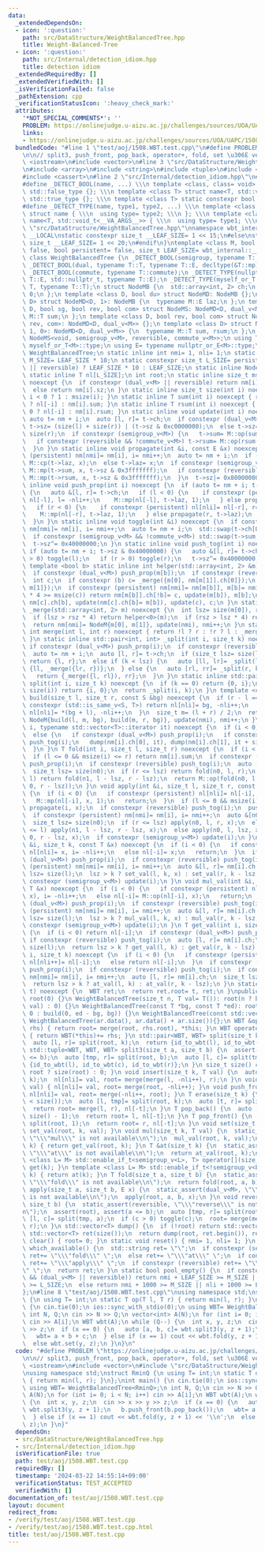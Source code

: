 ```yaml
---
data:
  _extendedDependsOn:
  - icon: ':question:'
    path: src/DataStructure/WeightBalancedTree.hpp
    title: Weight-Balanced-Tree
  - icon: ':question:'
    path: src/Internal/detection_idiom.hpp
    title: detection idiom
  _extendedRequiredBy: []
  _extendedVerifiedWith: []
  _isVerificationFailed: false
  _pathExtension: cpp
  _verificationStatusIcon: ':heavy_check_mark:'
  attributes:
    '*NOT_SPECIAL_COMMENTS*': ''
    PROBLEM: https://onlinejudge.u-aizu.ac.jp/challenges/sources/UOA/UAPC/1508
    links:
    - https://onlinejudge.u-aizu.ac.jp/challenges/sources/UOA/UAPC/1508
  bundledCode: "#line 1 \"test/aoj/1508.WBT.test.cpp\"\n#define PROBLEM \"https://onlinejudge.u-aizu.ac.jp/challenges/sources/UOA/UAPC/1508\"\
    \n\n// split3, push_front, pop_back, operator+, fold, set \u306E verify\n\n#include\
    \ <iostream>\n#include <vector>\n#line 3 \"src/DataStructure/WeightBalancedTree.hpp\"\
    \n#include <array>\n#include <string>\n#include <tuple>\n#include <cstddef>\n\
    #include <cassert>\n#line 2 \"src/Internal/detection_idiom.hpp\"\n#include <type_traits>\n\
    #define _DETECT_BOOL(name, ...) \\\n template <class, class= void> struct name:\
    \ std::false_type {}; \\\n template <class T> struct name<T, std::void_t<__VA_ARGS__>>:\
    \ std::true_type {}; \\\n template <class T> static constexpr bool name##_v= name<T>::value\n\
    #define _DETECT_TYPE(name, type1, type2, ...) \\\n template <class T, class= void>\
    \ struct name { \\\n  using type= type2; \\\n }; \\\n template <class T> struct\
    \ name<T, std::void_t<__VA_ARGS__>> { \\\n  using type= type1; \\\n }\n#line 9\
    \ \"src/DataStructure/WeightBalancedTree.hpp\"\nnamespace wbt_internal {\n#ifdef\
    \ __LOCAL\nstatic constexpr size_t __LEAF_SIZE= 1 << 15;\n#else\nstatic constexpr\
    \ size_t __LEAF_SIZE= 1 << 20;\n#endif\n}\ntemplate <class M, bool reversible=\
    \ false, bool persistent= false, size_t LEAF_SIZE= wbt_internal::__LEAF_SIZE>\
    \ class WeightBalancedTree {\n _DETECT_BOOL(semigroup, typename T::T, decltype(&T::op));\n\
    \ _DETECT_BOOL(dual, typename T::T, typename T::E, decltype(&T::mp), decltype(&T::cp));\n\
    \ _DETECT_BOOL(commute, typename T::commute);\n _DETECT_TYPE(nullptr_or_E, typename\
    \ T::E, std::nullptr_t, typename T::E);\n _DETECT_TYPE(myself_or_T, typename T::T,\
    \ T, typename T::T);\n struct NodeMB {\n  std::array<int, 2> ch;\n  size_t sz=\
    \ 0;\n };\n template <class D, bool du> struct NodeMD: NodeMB {};\n template <class\
    \ D> struct NodeMD<D, 1>: NodeMB {\n  typename M::E laz;\n };\n template <class\
    \ D, bool sg, bool rev, bool com> struct NodeMS: NodeMD<D, dual_v<M>> {\n  typename\
    \ M::T sum;\n };\n template <class D, bool rev, bool com> struct NodeMS<D, 0,\
    \ rev, com>: NodeMD<D, dual_v<M>> {};\n template <class D> struct NodeMS<D, 1,\
    \ 1, 0>: NodeMD<D, dual_v<M>> {\n  typename M::T sum, rsum;\n };\n using NodeM=\
    \ NodeMS<void, semigroup_v<M>, reversible, commute_v<M>>;\n using T= typename\
    \ myself_or_T<M>::type;\n using E= typename nullptr_or_E<M>::type;\n using WBT=\
    \ WeightBalancedTree;\n static inline int nmi= 1, nli= 1;\n static constexpr size_t\
    \ M_SIZE= LEAF_SIZE * 10;\n static constexpr size_t L_SIZE= persistent && (dual_v<M>\
    \ || reversible) ? LEAF_SIZE * 10 : LEAF_SIZE;\n static inline NodeM nm[M_SIZE];\n\
    \ static inline T nl[L_SIZE];\n int root;\n static inline size_t msize(int i)\
    \ noexcept {\n  if constexpr (dual_v<M> || reversible) return nm[i].sz & 0x3fffffff;\n\
    \  else return nm[i].sz;\n }\n static inline size_t size(int i) noexcept { return\
    \ i < 0 ? 1 : msize(i); }\n static inline T sum(int i) noexcept { return i < 0\
    \ ? nl[-i] : nm[i].sum; }\n static inline T rsum(int i) noexcept { return i <\
    \ 0 ? nl[-i] : nm[i].rsum; }\n static inline void update(int i) noexcept {\n \
    \ auto t= nm + i;\n  auto [l, r]= t->ch;\n  if constexpr (dual_v<M> || reversible)\
    \ t->sz= (size(l) + size(r)) | (t->sz & 0xc0000000);\n  else t->sz= size(l) +\
    \ size(r);\n  if constexpr (semigroup_v<M>) {\n   t->sum= M::op(sum(l), sum(r));\n\
    \   if constexpr (reversible && !commute_v<M>) t->rsum= M::op(rsum(r), rsum(l));\n\
    \  }\n }\n static inline void propagate(int &i, const E &x) noexcept {\n  if constexpr\
    \ (persistent) nm[nmi]= nm[i], i= nmi++;\n  auto t= nm + i;\n  if (t->sz >> 31)\
    \ M::cp(t->laz, x);\n  else t->laz= x;\n  if constexpr (semigroup_v<M>) {\n  \
    \ M::mp(t->sum, x, t->sz & 0x3fffffff);\n   if constexpr (reversible && !commute_v<M>)\
    \ M::mp(t->rsum, x, t->sz & 0x3fffffff);\n  }\n  t->sz|= 0x80000000;\n }\n static\
    \ inline void push_prop(int i) noexcept {\n  if (auto t= nm + i; t->sz >> 31)\
    \ {\n   auto &[l, r]= t->ch;\n   if (l < 0) {\n    if constexpr (persistent) nl[nli]=\
    \ nl[-l], l= -nli++;\n    M::mp(nl[-l], t->laz, 1);\n   } else propagate(l, t->laz);\n\
    \   if (r < 0) {\n    if constexpr (persistent) nl[nli]= nl[-r], r= -nli++;\n\
    \    M::mp(nl[-r], t->laz, 1);\n   } else propagate(r, t->laz);\n   t->sz^= 0x80000000;\n\
    \  }\n }\n static inline void toggle(int &i) noexcept {\n  if constexpr (persistent)\
    \ nm[nmi]= nm[i], i= nmi++;\n  auto t= nm + i;\n  std::swap(t->ch[0], t->ch[1]);\n\
    \  if constexpr (semigroup_v<M> && !commute_v<M>) std::swap(t->sum, t->rsum);\n\
    \  t->sz^= 0x40000000;\n }\n static inline void push_tog(int i) noexcept {\n \
    \ if (auto t= nm + i; t->sz & 0x40000000) {\n   auto &[l, r]= t->ch;\n   if (l\
    \ > 0) toggle(l);\n   if (r > 0) toggle(r);\n   t->sz^= 0x40000000;\n  }\n }\n\
    \ template <bool b> static inline int helper(std::array<int, 2> &m) noexcept {\n\
    \  if constexpr (dual_v<M>) push_prop(m[b]);\n  if constexpr (reversible) push_tog(m[b]);\n\
    \  int c;\n  if constexpr (b) c= _merge({m[0], nm[m[1]].ch[0]});\n  else c= _merge({nm[m[0]].ch[1],\
    \ m[1]});\n  if constexpr (persistent) nm[nmi]= nm[m[b]], m[b]= nmi++;\n  if (size(nm[m[b]].ch[b])\
    \ * 4 >= msize(c)) return nm[m[b]].ch[!b]= c, update(m[b]), m[b];\n  return nm[m[b]].ch[!b]=\
    \ nm[c].ch[b], update(nm[c].ch[b]= m[b]), update(c), c;\n }\n static inline int\
    \ _merge(std::array<int, 2> m) noexcept {\n  int lsz= size(m[0]), rsz= size(m[1]);\n\
    \  if (lsz > rsz * 4) return helper<0>(m);\n  if (rsz > lsz * 4) return helper<1>(m);\n\
    \  return nm[nmi]= NodeM{m[0], m[1]}, update(nmi), nmi++;\n }\n static inline\
    \ int merge(int l, int r) noexcept { return !l ? r : !r ? l : _merge({l, r});\
    \ }\n static inline std::pair<int, int> _split(int i, size_t k) noexcept {\n \
    \ if constexpr (dual_v<M>) push_prop(i);\n  if constexpr (reversible) push_tog(i);\n\
    \  auto t= nm + i;\n  auto [l, r]= t->ch;\n  if (size_t lsz= size(l); k == lsz)\
    \ return {l, r};\n  else if (k < lsz) {\n   auto [ll, lr]= _split(l, k);\n   return\
    \ {ll, _merge({lr, r})};\n  } else {\n   auto [rl, rr]= _split(r, k - lsz);\n\
    \   return {_merge({l, rl}), rr};\n  }\n }\n static inline std::pair<int, int>\
    \ split(int i, size_t k) noexcept {\n  if (k == 0) return {0, i};\n  if (k >=\
    \ size(i)) return {i, 0};\n  return _split(i, k);\n }\n template <class S> int\
    \ build(size_t l, size_t r, const S &bg) noexcept {\n  if (r - l == 1) {\n   if\
    \ constexpr (std::is_same_v<S, T>) return nl[nli]= bg, -nli++;\n   else return\
    \ nl[nli]= *(bg + l), -nli++;\n  }\n  size_t m= (l + r) / 2;\n  return nm[nmi]=\
    \ NodeM{build(l, m, bg), build(m, r, bg)}, update(nmi), nmi++;\n }\n void dump(int\
    \ i, typename std::vector<T>::iterator it) noexcept {\n  if (i < 0) *it= nl[-i];\n\
    \  else {\n   if constexpr (dual_v<M>) push_prop(i);\n   if constexpr (reversible)\
    \ push_tog(i);\n   dump(nm[i].ch[0], it), dump(nm[i].ch[1], it + size(nm[i].ch[0]));\n\
    \  }\n }\n T fold(int i, size_t l, size_t r) noexcept {\n  if (i < 0) return nl[-i];\n\
    \  if (l <= 0 && msize(i) <= r) return nm[i].sum;\n  if constexpr (dual_v<M>)\
    \ push_prop(i);\n  if constexpr (reversible) push_tog(i);\n  auto [n0, n1]= nm[i].ch;\n\
    \  size_t lsz= size(n0);\n  if (r <= lsz) return fold(n0, l, r);\n  if (lsz <=\
    \ l) return fold(n1, l - lsz, r - lsz);\n  return M::op(fold(n0, l, lsz), fold(n1,\
    \ 0, r - lsz));\n }\n void apply(int &i, size_t l, size_t r, const E &x) noexcept\
    \ {\n  if (i < 0) {\n   if constexpr (persistent) nl[nli]= nl[-i], i= -nli++;\n\
    \   M::mp(nl[-i], x, 1);\n   return;\n  }\n  if (l <= 0 && msize(i) <= r) return\
    \ propagate(i, x);\n  if constexpr (reversible) push_tog(i);\n  push_prop(i);\n\
    \  if constexpr (persistent) nm[nmi]= nm[i], i= nmi++;\n  auto &[n0, n1]= nm[i].ch;\n\
    \  size_t lsz= size(n0);\n  if (r <= lsz) apply(n0, l, r, x);\n  else if (lsz\
    \ <= l) apply(n1, l - lsz, r - lsz, x);\n  else apply(n0, l, lsz, x), apply(n1,\
    \ 0, r - lsz, x);\n  if constexpr (semigroup_v<M>) update(i);\n }\n void set_val(int\
    \ &i, size_t k, const T &x) noexcept {\n  if (i < 0) {\n   if constexpr (persistent)\
    \ nl[nli]= x, i= -nli++;\n   else nl[-i]= x;\n   return;\n  }\n  if constexpr\
    \ (dual_v<M>) push_prop(i);\n  if constexpr (reversible) push_tog(i);\n  if constexpr\
    \ (persistent) nm[nmi]= nm[i], i= nmi++;\n  auto &[l, r]= nm[i].ch;\n  size_t\
    \ lsz= size(l);\n  lsz > k ? set_val(l, k, x) : set_val(r, k - lsz, x);\n  if\
    \ constexpr (semigroup_v<M>) update(i);\n }\n void mul_val(int &i, size_t k, const\
    \ T &x) noexcept {\n  if (i < 0) {\n   if constexpr (persistent) nl[nli]= M::op(nl[-i],\
    \ x), i= -nli++;\n   else nl[-i]= M::op(nl[-i], x);\n   return;\n  }\n  if constexpr\
    \ (dual_v<M>) push_prop(i);\n  if constexpr (reversible) push_tog(i);\n  if constexpr\
    \ (persistent) nm[nmi]= nm[i], i= nmi++;\n  auto &[l, r]= nm[i].ch;\n  size_t\
    \ lsz= size(l);\n  lsz > k ? mul_val(l, k, x) : mul_val(r, k - lsz, x);\n  if\
    \ constexpr (semigroup_v<M>) update(i);\n }\n T get_val(int i, size_t k) noexcept\
    \ {\n  if (i < 0) return nl[-i];\n  if constexpr (dual_v<M>) push_prop(i);\n \
    \ if constexpr (reversible) push_tog(i);\n  auto [l, r]= nm[i].ch;\n  size_t lsz=\
    \ size(l);\n  return lsz > k ? get_val(l, k) : get_val(r, k - lsz);\n }\n T &at_val(int\
    \ i, size_t k) noexcept {\n  if (i < 0) {\n   if constexpr (persistent) return\
    \ nl[nli++]= nl[-i];\n   else return nl[-i];\n  }\n  if constexpr (dual_v<M>)\
    \ push_prop(i);\n  if constexpr (reversible) push_tog(i);\n  if constexpr (persistent)\
    \ nm[nmi]= nm[i], i= nmi++;\n  auto [l, r]= nm[i].ch;\n  size_t lsz= size(l);\n\
    \  return lsz > k ? at_val(l, k) : at_val(r, k - lsz);\n }\n static WBT id_to_wbt(int\
    \ t) noexcept {\n  WBT ret;\n  return ret.root= t, ret;\n }\npublic:\n WeightBalancedTree():\
    \ root(0) {}\n WeightBalancedTree(size_t n, T val= T()): root(n ? build(0, n,\
    \ val) : 0) {}\n WeightBalancedTree(const T *bg, const T *ed): root(bg == ed ?\
    \ 0 : build(0, ed - bg, bg)) {}\n WeightBalancedTree(const std::vector<T> &ar):\
    \ WeightBalancedTree(ar.data(), ar.data() + ar.size()){};\n WBT &operator+=(WBT\
    \ rhs) { return root= merge(root, rhs.root), *this; }\n WBT operator+(WBT rhs)\
    \ { return WBT(*this)+= rhs; }\n std::pair<WBT, WBT> split(size_t k) {\n  assert(root);\n\
    \  auto [l, r]= split(root, k);\n  return {id_to_wbt(l), id_to_wbt(r)};\n }\n\
    \ std::tuple<WBT, WBT, WBT> split3(size_t a, size_t b) {\n  assert(root), assert(a\
    \ <= b);\n  auto [tmp, r]= split(root, b);\n  auto [l, c]= split(tmp, a);\n  return\
    \ {id_to_wbt(l), id_to_wbt(c), id_to_wbt(r)};\n }\n size_t size() const { return\
    \ root ? size(root) : 0; }\n void insert(size_t k, T val) {\n  auto [l, r]= split(root,\
    \ k);\n  nl[nli]= val, root= merge(merge(l, -nli++), r);\n }\n void push_back(T\
    \ val) { nl[nli]= val, root= merge(root, -nli++); }\n void push_front(T val) {\
    \ nl[nli]= val, root= merge(-nli++, root); }\n T erase(size_t k) {\n  assert(k\
    \ < size());\n  auto [l, tmp]= split(root, k);\n  auto [t, r]= split(tmp, 1);\n\
    \  return root= merge(l, r), nl[-t];\n }\n T pop_back() {\n  auto [l, t]= split(root,\
    \ size() - 1);\n  return root= l, nl[-t];\n }\n T pop_front() {\n  auto [t, r]=\
    \ split(root, 1);\n  return root= r, nl[-t];\n }\n void set(size_t k, T val) {\
    \ set_val(root, k, val); }\n void mul(size_t k, T val) {\n  static_assert(semigroup_v<M>,\
    \ \"\\\"mul\\\" is not available\\n\");\n  mul_val(root, k, val);\n }\n T get(size_t\
    \ k) { return get_val(root, k); }\n T &at(size_t k) {\n  static_assert(!semigroup_v<M>,\
    \ \"\\\"at\\\" is not available\\n\");\n  return at_val(root, k);\n }\n template\
    \ <class L= M> std::enable_if_t<semigroup_v<L>, T> operator[](size_t k) { return\
    \ get(k); }\n template <class L= M> std::enable_if_t<!semigroup_v<L>, T> &operator[](size_t\
    \ k) { return at(k); }\n T fold(size_t a, size_t b) {\n  static_assert(semigroup_v<M>,\
    \ \"\\\"fold\\\" is not available\\n\");\n  return fold(root, a, b);\n }\n void\
    \ apply(size_t a, size_t b, E x) {\n  static_assert(dual_v<M>, \"\\\"apply\\\"\
    \ is not available\\n\");\n  apply(root, a, b, x);\n }\n void reverse(size_t a,\
    \ size_t b) {\n  static_assert(reversible, \"\\\"reverse\\\" is not available\\\
    n\");\n  assert(root), assert(a <= b);\n  auto [tmp, r]= split(root, b);\n  auto\
    \ [l, c]= split(tmp, a);\n  if (c > 0) toggle(c);\n  root= merge(merge(l, c),\
    \ r);\n }\n std::vector<T> dump() {\n  if (!root) return std::vector<T>();\n \
    \ std::vector<T> ret(size());\n  return dump(root, ret.begin()), ret;\n }\n void\
    \ clear() { root= 0; }\n static void reset() { nmi= 1, nli= 1; }\n static std::string\
    \ which_available() {\n  std::string ret= \"\";\n  if constexpr (semigroup_v<M>)\
    \ ret+= \"\\\"fold\\\" \";\n  else ret+= \"\\\"at\\\" \";\n  if constexpr (dual_v<M>)\
    \ ret+= \"\\\"apply\\\" \";\n  if constexpr (reversible) ret+= \"\\\"reverse\\\
    \" \";\n  return ret;\n }\n static bool pool_empty() {\n  if constexpr (persistent\
    \ && (dual_v<M> || reversible)) return nmi + LEAF_SIZE >= M_SIZE || nli + LEAF_SIZE\
    \ >= L_SIZE;\n  else return nmi + 1000 >= M_SIZE || nli + 1000 >= L_SIZE;\n }\n\
    };\n#line 8 \"test/aoj/1508.WBT.test.cpp\"\nusing namespace std;\nstruct RminQ\
    \ {\n using T= int;\n static T op(T l, T r) { return min(l, r); }\n};\nint main()\
    \ {\n cin.tie(0);\n ios::sync_with_stdio(0);\n using WBT= WeightBalancedTree<RminQ>;\n\
    \ int N, Q;\n cin >> N >> Q;\n vector<int> A(N);\n for (int i= 0; i < N; i++)\
    \ cin >> A[i];\n WBT wbt(A);\n while (Q--) {\n  int x, y, z;\n  cin >> x >> y\
    \ >> z;\n  if (x == 0) {\n   auto [a, b, c]= wbt.split3(y, z + 1);\n   b.push_front(b.pop_back());\n\
    \   wbt= a + b + c;\n  } else if (x == 1) cout << wbt.fold(y, z + 1) << '\\n';\n\
    \  else wbt.set(y, z);\n }\n}\n"
  code: "#define PROBLEM \"https://onlinejudge.u-aizu.ac.jp/challenges/sources/UOA/UAPC/1508\"\
    \n\n// split3, push_front, pop_back, operator+, fold, set \u306E verify\n\n#include\
    \ <iostream>\n#include <vector>\n#include \"src/DataStructure/WeightBalancedTree.hpp\"\
    \nusing namespace std;\nstruct RminQ {\n using T= int;\n static T op(T l, T r)\
    \ { return min(l, r); }\n};\nint main() {\n cin.tie(0);\n ios::sync_with_stdio(0);\n\
    \ using WBT= WeightBalancedTree<RminQ>;\n int N, Q;\n cin >> N >> Q;\n vector<int>\
    \ A(N);\n for (int i= 0; i < N; i++) cin >> A[i];\n WBT wbt(A);\n while (Q--)\
    \ {\n  int x, y, z;\n  cin >> x >> y >> z;\n  if (x == 0) {\n   auto [a, b, c]=\
    \ wbt.split3(y, z + 1);\n   b.push_front(b.pop_back());\n   wbt= a + b + c;\n\
    \  } else if (x == 1) cout << wbt.fold(y, z + 1) << '\\n';\n  else wbt.set(y,\
    \ z);\n }\n}"
  dependsOn:
  - src/DataStructure/WeightBalancedTree.hpp
  - src/Internal/detection_idiom.hpp
  isVerificationFile: true
  path: test/aoj/1508.WBT.test.cpp
  requiredBy: []
  timestamp: '2024-03-22 14:55:14+09:00'
  verificationStatus: TEST_ACCEPTED
  verifiedWith: []
documentation_of: test/aoj/1508.WBT.test.cpp
layout: document
redirect_from:
- /verify/test/aoj/1508.WBT.test.cpp
- /verify/test/aoj/1508.WBT.test.cpp.html
title: test/aoj/1508.WBT.test.cpp
---
```

